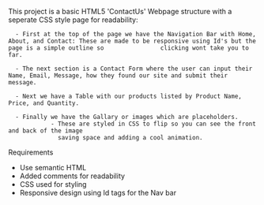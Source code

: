 This project is a basic HTML5 'ContactUs' Webpage structure with a seperate CSS style page for readability:

      - First at the top of the page we have the Navigation Bar with Home, About, and Contact: These are made to be responsive using Id's but the page is a simple outline so                clicking wont take you to far. 
      
      - The next section is a Contact Form where the user can input their Name, Email, Message, how they found our site and submit their message. 
      
      - Next we have a Table with our products listed by Product Name, Price, and Quantity.  
      
      - Finally we have the Gallary or images which are placeholders. 
                - These are styled in CSS to flip so you can see the front and back of the image 
                  saving space and adding a cool animation.

Requirements
- Use semantic HTML 
- Added comments for readability  
- CSS used for styling  
- Responsive design using Id tags for the Nav bar
